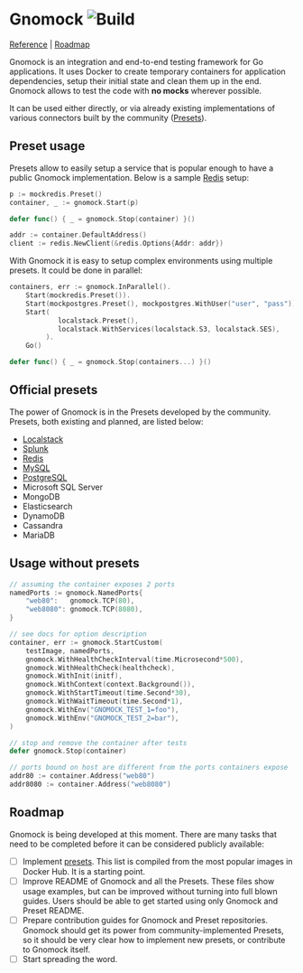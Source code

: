 # Gnomock ![Build](https://github.com/orlangure/gnomock/workflows/Build/badge.svg)

[Reference](https://pkg.go.dev/github.com/orlangure/gnomock?tab=doc) |
[Roadmap](#roadmap)

Gnomock is an integration and end-to-end testing framework for Go applications.
It uses Docker to create temporary containers for application dependencies,
setup their initial state and clean them up in the end. Gnomock allows to test
the code with **no mocks** wherever possible.

It can be used either directly, or via already existing implementations of
various connectors built by the community ([Presets](#official-presets)).

## Preset usage

Presets allow to easily setup a service that is popular enough to have a public
Gnomock implementation. Below is a sample
[Redis](https://github.com/orlangure/gnomock-redis) setup:

```go
p := mockredis.Preset()
container, _ := gnomock.Start(p)

defer func() { _ = gnomock.Stop(container) }()

addr := container.DefaultAddress()
client := redis.NewClient(&redis.Options{Addr: addr})
```

With Gnomock it is easy to setup complex environments using multiple presets.
It could be done in parallel:

```go
containers, err := gnomock.InParallel().
    Start(mockredis.Preset()).
    Start(mockpostgres.Preset(), mockpostgres.WithUser("user", "pass")).
    Start(
            localstack.Preset(),
            localstack.WithServices(localstack.S3, localstack.SES),
         ).
    Go()

defer func() { _ = gnomock.Stop(containers...) }()
```

## Official presets

The power of Gnomock is in the Presets developed by the community. Presets,
both existing and planned, are listed below:

- [Localstack](https://github.com/orlangure/gnomock-localstack)
- [Splunk](https://github.com/orlangure/gnomock-splunk)
- [Redis](https://github.com/orlangure/gnomock-redis)
- [MySQL](https://github.com/orlangure/gnomock-mysql)
- [PostgreSQL](https://github.com/orlangure/gnomock-postgres)
- Microsoft SQL Server
- MongoDB
- Elasticsearch
- DynamoDB
- Cassandra
- MariaDB

## Usage without presets

```go
// assuming the container exposes 2 ports
namedPorts := gnomock.NamedPorts{
    "web80":   gnomock.TCP(80),
    "web8080": gnomock.TCP(8080),
}

// see docs for option description
container, err := gnomock.StartCustom(
    testImage, namedPorts,
    gnomock.WithHealthCheckInterval(time.Microsecond*500),
    gnomock.WithHealthCheck(healthcheck),
    gnomock.WithInit(initf),
    gnomock.WithContext(context.Background()),
    gnomock.WithStartTimeout(time.Second*30),
    gnomock.WithWaitTimeout(time.Second*1),
    gnomock.WithEnv("GNOMOCK_TEST_1=foo"),
    gnomock.WithEnv("GNOMOCK_TEST_2=bar"),
)

// stop and remove the container after tests
defer gnomock.Stop(container)

// ports bound on host are different from the ports containers expose
addr80 := container.Address("web80")
addr8080 := container.Address("web8080")
```

## Roadmap

Gnomock is being developed at this moment. There are many tasks that need to be
completed before it can be considered publicly available:

- [ ] Implement [presets](#official-presets). This list is compiled from the
  most popular images in Docker Hub. It is a starting point.
- [ ] Improve README of Gnomock and all the Presets. These files show usage
  examples, but can be improved without turning into full blown guides. Users
  should be able to get started using only Gnomock and Preset README.
- [ ] Prepare contribution guides for Gnomock and Preset repositories. Gnomock
  should get its power from community-implemented Presets, so it should be very
  clear how to implement new presets, or contribute to Gnomock itself.
- [ ] Start spreading the word.
